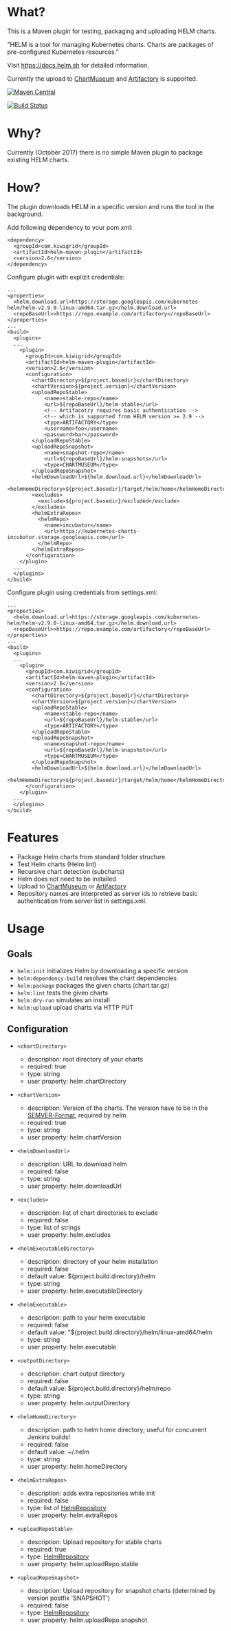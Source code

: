 # What?

This is a Maven plugin for testing, packaging and uploading HELM charts.

"HELM is a tool for managing Kubernetes charts. Charts are packages of pre-configured Kubernetes resources." 

Visit https://docs.helm.sh for detailed information.

Currently the upload to [ChartMuseum](https://github.com/kubernetes-helm/chartmuseum) and [Artifactory](https://jfrog.com/artifactory/) is supported.

[![Maven Central](https://maven-badges.herokuapp.com/maven-central/com.kiwigrid/helm-maven-plugin/badge.svg)](https://maven-badges.herokuapp.com/maven-central/com.kiwigrid/helm-maven-plugin)

[![Build Status](https://travis-ci.org/kiwigrid/helm-maven-plugin.svg?branch=master)](https://travis-ci.org/kiwigrid/helm-maven-plugin)

# Why?

Currently (October 2017) there is no simple Maven plugin to package existing HELM charts.

# How?

The plugin downloads HELM in a specific version and runs the tool in the background.

Add following dependency to your pom.xml:
```
<dependency>
  <groupId>com.kiwigrid</groupId>
  <artifactId>helm-maven-plugin</artifactId>
  <version>2.6</version>
</dependency>
```

Configure plugin with explizit credentials:
```
...
<properties>
  <helm.download.url>https://storage.googleapis.com/kubernetes-helm/helm-v2.9.0-linux-amd64.tar.gz</helm.download.url>
  <repoBaseUrl>>https://repo.example.com/artifactory</repoBaseUrl>
</properties>
...
<build>
  <plugins>
  ...
    <plugin>
      <groupId>com.kiwigrid</groupId>
      <artifactId>helm-maven-plugin</artifactId>
      <version>2.6</version>
      <configuration>
        <chartDirectory>${project.basedir}</chartDirectory>
        <chartVersion>${project.version}</chartVersion>
        <uploadRepoStable>
            <name>stable-repo</name>
            <url>${repoBaseUrl}/helm-stable</url>
            <!-- Artifacotry requires basic authentication --> 
            <!-- which is supported from HELM version >= 2.9 -->
            <type>ARTIFACTORY</type>
            <username>foo</username>
            <password>bar</password>
        </uploadRepoStable>
        <uploadRepoSnapshot>
            <name>snapshot-repo</name>
            <url>${repoBaseUrl}/helm-snapshots</url>
            <type>CHARTMUSEUM</type>
        </uploadRepoSnapshot>
        <helmDownloadUrl>${helm.download.url}</helmDownloadUrl>
        <helmHomeDirectory>${project.basedir}/target/helm/home</helmHomeDirectory>
        <excludes>
          <exclude>${project.basedir}/excluded</exclude>
        </excludes>
        <helmExtraRepos>
          <helmRepo>
            <name>incubator</name>
            <url>https://kubernetes-charts-incubator.storage.googleapis.com</url>
          </helmRepo>
        </helmExtraRepos>
      </configuration>
    </plugin>
  ...
  </plugins>
</build>
```

Configure plugin using credentials from settings.xml:
```
...
<properties>
  <helm.download.url>https://storage.googleapis.com/kubernetes-helm/helm-v2.9.0-linux-amd64.tar.gz</helm.download.url>
  <repoBaseUrl>>https://repo.example.com/artifactory</repoBaseUrl>
</properties>
...
<build>
  <plugins>
  ...
    <plugin>
      <groupId>com.kiwigrid</groupId>
      <artifactId>helm-maven-plugin</artifactId>
      <version>2.6</version>
      <configuration>
        <chartDirectory>${project.basedir}</chartDirectory>
        <chartVersion>${project.version}</chartVersion>
        <uploadRepoStable>
            <name>stable-repo</name>
            <url>${repoBaseUrl}/helm-stable</url>
            <type>ARTIFACTORY</type>
        </uploadRepoStable>
        <uploadRepoSnapshot>
            <name>snapshot-repo</name>
            <url>${repoBaseUrl}/helm-snapshots</url>
            <type>CHARTMUSEUM</type>
        </uploadRepoSnapshot>
        <helmDownloadUrl>${helm.download.url}</helmDownloadUrl>
        <helmHomeDirectory>${project.basedir}/target/helm/home</helmHomeDirectory>
      </configuration>
    </plugin>
  ...
  </plugins>
</build>
```

# Features

- Package Helm charts from standard folder structure
- Test Helm charts (Helm lint)
- Recursive chart detection (subcharts)
- Helm does not need to be installed
- Upload to [ChartMuseum](https://github.com/kubernetes-helm/chartmuseum) or [Artifactory](https://jfrog.com/artifactory/)
- Repository names are interpreted as server ids to retrieve basic authentication from server list in settings.xml.

# Usage

## Goals

- `helm:init` initializes Helm by downloading a specific version
- `helm:dependency-build` resolves the chart dependencies  
- `helm:package` packages the given charts (chart.tar.gz)
- `helm:lint` tests the given charts
- `helm:dry-run` simulates an install
- `helm:upload` upload charts via HTTP PUT

## Configuration

- `<chartDirectory>` 
  - description: root directory of your charts
  - required: true
  - type: string
  - user property: helm.chartDirectory

- `<chartVersion>`
  - description: Version of the charts. The version have to be in the [SEMVER-Format](https://semver.org/), required by helm.
  - required: true
  - type: string
  - user property: helm.chartVersion

- `<helmDownloadUrl>`
  - description: URL to download helm
  - required: false
  - type: string
  - user property: helm.downloadUrl

- `<excludes>`
  - description: list of chart directories to exclude
  - required: false
  - type: list of strings
  - user property: helm.excludes

- `<helmExecutableDirectory>`
  - description: directory of your helm installation
  - required: false
  - default value: ${project.build.directory}/helm
  - type: string
  - user property: helm.executableDirectory

- `<helmExecutable>`
  - description: path to your helm executable
  - required: false
  - default value: "${project.build.directory}/helm/linux-amd64/helm
  - type: string
  - user property: helm.executable

- `<outputDirectory>`
  - description: chart output directory
  - required: false
  - default value: ${project.build.directory}/helm/repo
  - type: string
  - user property: helm.outputDirectory

- `<helmHomeDirectory>`
  - description: path to helm home directory; useful for concurrent Jenkins builds!
  - required: false
  - default value: ~/.helm
  - type: string
  - user property: helm.homeDirectory

- `<helmExtraRepos>`
  - description: adds extra repositories while init
  - required: false
  - type: list of [HelmRepository](./src/main/java/com/kiwigrid/helm/maven/plugin/HelmRepository.java)
  - user property: helm.extraRepos
  
- `<uploadRepoStable>`
  - description: Upload repository for stable charts
  - required: true
  - type: [HelmRepository](./src/main/java/com/kiwigrid/helm/maven/plugin/HelmRepository.java)
  - user property: helm.uploadRepo.stable
  
- `<uploadRepoSnapshot>`
  - description: Upload repository for snapshot charts (determined by version postfix 'SNAPSHOT')
  - required: false
  - type: [HelmRepository](./src/main/java/com/kiwigrid/helm/maven/plugin/HelmRepository.java)
  - user property: helm.uploadRepo.snapshot
